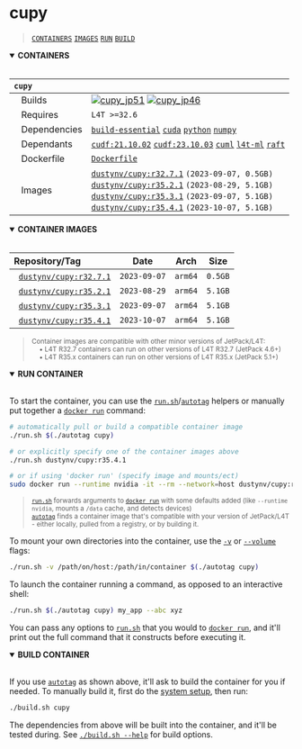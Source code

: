 # cupy

> [`CONTAINERS`](#user-content-containers) [`IMAGES`](#user-content-images) [`RUN`](#user-content-run) [`BUILD`](#user-content-build)

<details open>
<summary><b><a id="containers">CONTAINERS</a></b></summary>
<br>

| **`cupy`** | |
| :-- | :-- |
| &nbsp;&nbsp;&nbsp;Builds | [![`cupy_jp51`](https://img.shields.io/github/actions/workflow/status/dusty-nv/jetson-containers/cupy_jp51.yml?label=cupy:jp51)](https://github.com/dusty-nv/jetson-containers/actions/workflows/cupy_jp51.yml) [![`cupy_jp46`](https://img.shields.io/github/actions/workflow/status/dusty-nv/jetson-containers/cupy_jp46.yml?label=cupy:jp46)](https://github.com/dusty-nv/jetson-containers/actions/workflows/cupy_jp46.yml) |
| &nbsp;&nbsp;&nbsp;Requires | `L4T >=32.6` |
| &nbsp;&nbsp;&nbsp;Dependencies | [`build-essential`](/packages/build-essential) [`cuda`](/packages/cuda/cuda) [`python`](/packages/python) [`numpy`](/packages/numpy) |
| &nbsp;&nbsp;&nbsp;Dependants | [`cudf:21.10.02`](/packages/rapids/cudf) [`cudf:23.10.03`](/packages/rapids/cudf) [`cuml`](/packages/rapids/cuml) [`l4t-ml`](/packages/l4t/l4t-ml) [`raft`](/packages/rapids/raft) |
| &nbsp;&nbsp;&nbsp;Dockerfile | [`Dockerfile`](Dockerfile) |
| &nbsp;&nbsp;&nbsp;Images | [`dustynv/cupy:r32.7.1`](https://hub.docker.com/r/dustynv/cupy/tags) `(2023-09-07, 0.5GB)`<br>[`dustynv/cupy:r35.2.1`](https://hub.docker.com/r/dustynv/cupy/tags) `(2023-08-29, 5.1GB)`<br>[`dustynv/cupy:r35.3.1`](https://hub.docker.com/r/dustynv/cupy/tags) `(2023-09-07, 5.1GB)`<br>[`dustynv/cupy:r35.4.1`](https://hub.docker.com/r/dustynv/cupy/tags) `(2023-10-07, 5.1GB)` |

</details>

<details open>
<summary><b><a id="images">CONTAINER IMAGES</a></b></summary>
<br>

| Repository/Tag | Date | Arch | Size |
| :-- | :--: | :--: | :--: |
| &nbsp;&nbsp;[`dustynv/cupy:r32.7.1`](https://hub.docker.com/r/dustynv/cupy/tags) | `2023-09-07` | `arm64` | `0.5GB` |
| &nbsp;&nbsp;[`dustynv/cupy:r35.2.1`](https://hub.docker.com/r/dustynv/cupy/tags) | `2023-08-29` | `arm64` | `5.1GB` |
| &nbsp;&nbsp;[`dustynv/cupy:r35.3.1`](https://hub.docker.com/r/dustynv/cupy/tags) | `2023-09-07` | `arm64` | `5.1GB` |
| &nbsp;&nbsp;[`dustynv/cupy:r35.4.1`](https://hub.docker.com/r/dustynv/cupy/tags) | `2023-10-07` | `arm64` | `5.1GB` |

> <sub>Container images are compatible with other minor versions of JetPack/L4T:</sub><br>
> <sub>&nbsp;&nbsp;&nbsp;&nbsp;• L4T R32.7 containers can run on other versions of L4T R32.7 (JetPack 4.6+)</sub><br>
> <sub>&nbsp;&nbsp;&nbsp;&nbsp;• L4T R35.x containers can run on other versions of L4T R35.x (JetPack 5.1+)</sub><br>
</details>

<details open>
<summary><b><a id="run">RUN CONTAINER</a></b></summary>
<br>

To start the container, you can use the [`run.sh`](/docs/run.md)/[`autotag`](/docs/run.md#autotag) helpers or manually put together a [`docker run`](https://docs.docker.com/engine/reference/commandline/run/) command:
```bash
# automatically pull or build a compatible container image
./run.sh $(./autotag cupy)

# or explicitly specify one of the container images above
./run.sh dustynv/cupy:r35.4.1

# or if using 'docker run' (specify image and mounts/ect)
sudo docker run --runtime nvidia -it --rm --network=host dustynv/cupy:r35.4.1
```
> <sup>[`run.sh`](/docs/run.md) forwards arguments to [`docker run`](https://docs.docker.com/engine/reference/commandline/run/) with some defaults added (like `--runtime nvidia`, mounts a `/data` cache, and detects devices)</sup><br>
> <sup>[`autotag`](/docs/run.md#autotag) finds a container image that's compatible with your version of JetPack/L4T - either locally, pulled from a registry, or by building it.</sup>

To mount your own directories into the container, use the [`-v`](https://docs.docker.com/engine/reference/commandline/run/#volume) or [`--volume`](https://docs.docker.com/engine/reference/commandline/run/#volume) flags:
```bash
./run.sh -v /path/on/host:/path/in/container $(./autotag cupy)
```
To launch the container running a command, as opposed to an interactive shell:
```bash
./run.sh $(./autotag cupy) my_app --abc xyz
```
You can pass any options to [`run.sh`](/docs/run.md) that you would to [`docker run`](https://docs.docker.com/engine/reference/commandline/run/), and it'll print out the full command that it constructs before executing it.
</details>
<details open>
<summary><b><a id="build">BUILD CONTAINER</b></summary>
<br>

If you use [`autotag`](/docs/run.md#autotag) as shown above, it'll ask to build the container for you if needed.  To manually build it, first do the [system setup](/docs/setup.md), then run:
```bash
./build.sh cupy
```
The dependencies from above will be built into the container, and it'll be tested during.  See [`./build.sh --help`](/jetson_containers/build.py) for build options.
</details>
